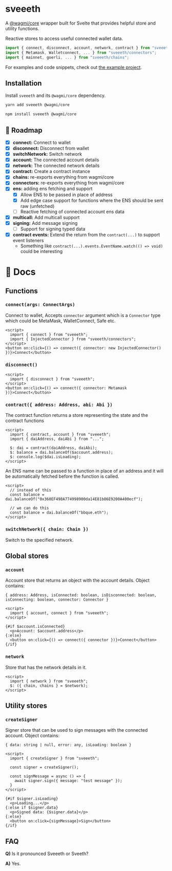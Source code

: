 # sveeeth

A [@wagmi/core](https://www.npmjs.com/package/@wagmi/core) wrapper built for Svelte that provides helpful store and utility functions.

Reactive stores to access useful connected wallet data.

```js
import { connect, disconnect, account, network, contract } from "sveeeth";
import { Metamask, Walletconnect, ... } from "sveeeth/connectors";
import { mainnet, goerli, ... } from "sveeeth/chains";
```

For examples and code snippets, check out [the example project](https://github.com/sveeeth/sveeeth/tree/master/example).

## Installation

Install `sveeeth` and its `@wagmi/core` dependency.

```bash
yarn add sveeeth @wagmi/core

npm install sveeeth @wagmi/core
```

## 🚗 Roadmap

- [x] **connect:** Connect to wallet
- [x] **disconnect:** Disconnect from wallet
- [x] **switchNetwork:** Switch network
- [x] **account:** The connected account details
- [x] **network:** The connected network details
- [x] **contract:** Create a contract instance
- [x] **chains:** re-exports everything from wagmi/core
- [x] **connectors:** re-exports everything from wagmi/core
- [x] **ens:** adding ens fetching and support 
  - [x] Allow ENS to be passed in place of address
  - [x] Add edge case support for functions where the ENS should be sent raw (unfetched)
  - [ ] Reactive fetching of connected account ens data
- [x] **multicall:** Add multicall support
- [x] **signing:** Add message signing
  - [ ] Support for signing typed data
- [x] **contract events:** Extend the return from the `contract(...)` to support event listeners
  - Something like `contract(...).events.EventName.watch(() => void)` could be interesting

# 📕 Docs

## Functions

### `connect(args: ConnectArgs)`

Connect to wallet, Accepts `connector` argument which is a `Connector` type which could be MetaMask, WalletConnect, Safe etc.

```svelte
<script>
  import { connect } from "sveeeth";
  import { InjectedConnector } from "sveeeth/connectors";
</script>
<button on:click={() => connect({ connector: new InjectedConnector() })}>Connect</button>
```

### `disconnect()`

```svelte
<script>
  import { disconnect } from "sveeeth";
</script>
<button on:click={() => connect({ connector: Metamask })}>Connect</button>
```

### `contract({ address: Address, abi: Abi })`

The contract function returns a store representing the state and the contract functions

```svelte
<script>
  import { contract, account } from "sveeeth";
  import { daiAddress, daiAbi } from "...";

  $: dai = contract(daiAddress, daiAbi);
  $: balance = dai.balanceOf($account.address);
  $: console.log($dai.isLoading);
</script>
```

An ENS name can be passed to a function in place of an address and it will be automatically fetched before the function is called.

```svelte
<script>
  // instead of this
  const balance = dai.balanceOf("0x360EF498A774998900da14E81b86E9200A400ecf");
  
  // we can do this
  const balance = dai.balanceOf("bbque.eth");
</script>
```

### `switchNetwork({ chain: Chain })`

Switch to the specified network.

## Global stores

### `account`

Account store that returns an object with the account details. Object contains:

`{ address: Address, isConnected: boolean, isDisconnected: boolean, isConnecting: boolean, connector: Connector }`

```svelte
<script>
  import { account, connect } from "sveeeth";
</script>

{#if $account.isConnected}
  <p>Account: $account.address</p>
{:else}
  <button on:click={() => connect({ connector })}>Connect</button>
{/if}
```

### `network`

Store that has the network details in it.

```svelte
<script>
  import { network } from "sveeeth";
  $: ({ chain, chains } = $network);
</script>
```

## Utility stores

### `createSigner`

Signer store that can be used to sign messages with the connected account. Object contains:

`{ data: string | null, error: any, isLoading: boolean }`

```svelte
<script>
  import { createSigner } from "sveeeth";
  
  const signer = createSigner();
  
  const signMessage = async () => {
    await signer.sign({ message: "test message" });
  }
</script>

{#if $signer.isLoading}
  <p>Loading...</p>
{:else if $signer.data}
  <p>Signed data: {$signer.data}</p>
{:else}
  <button on:click={signMessage}>Sign</button>
{/if}
```

## FAQ

**Q)** Is it pronounced Sveeeth or Sveeth?

**A)** Yes.